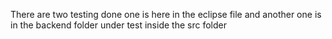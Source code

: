 There are two testing done one is here in the eclipse file and another one is in the backend folder under test inside the src folder 
